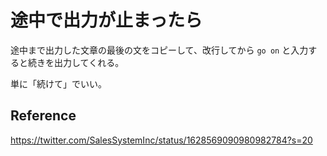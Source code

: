 # 途中で出力が止まったら

途中まで出力した文章の最後の文をコピーして、改行してから `go on` と入力すると続きを出力してくれる。

単に「続けて」でいい。

## Reference

https://twitter.com/SalesSystemInc/status/1628569090980982784?s=20

